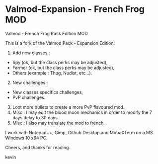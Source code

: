 # Valmod-Expansion - French Frog MOD
Valmod - French Frog Pack Edition MOD

This is a fork of the Valmod Pack - Expansion Edition.
1. Add new classes :
 - Spy (ok, but the class perks may be adjusted),
 - Farmer (ok, but the class perks may be adjusted),
 - Others (example : Thug, Nudist, etc...).
2. New challenges :
 - New classes specifics challenges,
 - PvP challenges.
3. Loot more bullets to create a more PvP flavoured mod.
4. Misc : I may edit the blood moon mechanics in order to modify the 7 days delay to 30 days.
5. Misc : I also may translate the mod to french.

I work with Notepad++, Gimp, Github Desktop and MobaXTerm on a MS Windows 10 x64 PC.

Cheers, and thanks for reading.

kevin
